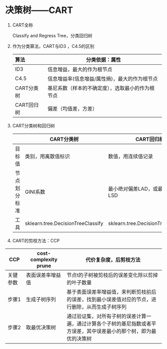 # 决策树——CART

1. CART全称

   Classify and Regress Tree，分类回归树

2. 作为分类算法，CART与ID3 ，C4.5的区别

   | 算法       | 分类依据：属性                                   |
   | :--------- | ------------------------------------------------ |
   | ID3        | 信息增益，最大的作为根节点                       |
   | C4.5       | 信息增益率(信息增益/属性熵)，最大的作为根节点    |
   | CART分类树 | 基尼系数（样本的不确定度），选取最小的作为根节点 |
   | CART回归树 | 偏差（均值差，方差）                             |

3. CART分类树和回归树

   |              | CART分类树                        | CART回归树                         |
   | ------------ | --------------------------------- | ---------------------------------- |
   | 目标值       | 类别，用离散值标识                | 数值，用连续值记录                 |
   | 节点划分标准 | GINI系数                          | 最小绝对偏差LAD，或最小二乘偏差LSD |
   | 工具         | sklearn.tree.DecisionTreeClassify | sklearn.tree.DecisionTreeRegressor |



4. CART的剪枝方法：CCP  

| CCP      | cost-complexity prune | 代价复杂度，后剪枝方法                                       |
| -------- | --------------------- | ------------------------------------------------------------ |
| 关键参数 | 表面误差率增益值      | 节点t的子树被剪枝后的误差变化除以剪掉的叶子数量              |
| 步骤1    | 生成子树序列          | 基于表面误差率增益值，来判断剪枝前后的误差，找到最小误差值对应的节点，进行删除，从而生成子树序列 |
| 步骤2    | 取最优决策树          | 通过验证集，对所有子树的误差计算一遍，通过计算各个子树的基尼指数或者平方误差，其中误差最小的那个树，即为最优的决策树 |

